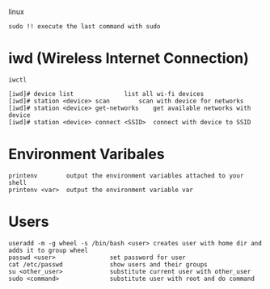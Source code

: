 linux

    sudo !!	execute the last command with sudo

# iwd (Wireless Internet Connection)

    iwctl

    [iwd]# device list				list all wi-fi devices
    [iwd]# station <device> scan		scan with device for networks
    [iwd]# station <device> get-networks	get available networks with device
    [iwd]# station <device> connect <SSID>	connect with device to SSID

# Environment Varibales

    printenv		output the environment variables attached to your shell
    printenv <var>	output the environment variable var

# Users

    useradd -m -g wheel -s /bin/bash <user>	creates user with home dir and adds it to group wheel
    passwd <user>				set password for user
    cat /etc/passwd				show users and their groups
    su <other_user>				substitute current user with other_user
    sudo <command>				substitute user with root and do command

    

